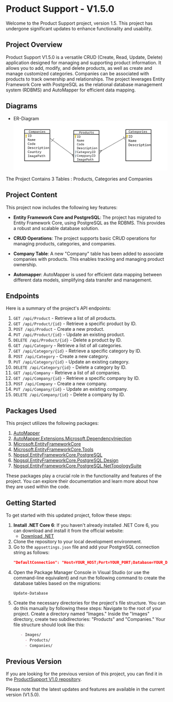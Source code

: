 # Product Support - V1.5.0

Welcome to the Product Support project, version 1.5. This project has undergone significant updates to enhance functionality and usability.

## Project Overview

Product Support V1.5.0 is a versatile CRUD (Create, Read, Update, Delete) application designed for managing and supporting product information. It allows you to add, modify, and delete products, as well as create and manage customized categories. Companies can be associated with products to track ownership and relationships. The project leverages Entity Framework Core with PostgreSQL as the relational database management system (RDBMS) and AutoMapper for efficient data mapping.

## Diagrams
- ER-Diagram
![ERD](https://github.com/kamikazeayoup/ProductSupport.API/blob/master/ERD.png)

The Project Contains 3 Tables : Products, Categories and Companies
## Project Content

This project now includes the following key features:

- **Entity Framework Core and PostgreSQL**: The project has migrated to Entity Framework Core, using PostgreSQL as the RDBMS. This provides a robust and scalable database solution.

- **CRUD Operations**: The project supports basic CRUD operations for managing products, categories, and companies.

- **Company Table**: A new "Company" table has been added to associate companies with products. This enables tracking and managing product ownership.

- **Automapper**: AutoMapper is used for efficient data mapping between different data models, simplifying data transfer and management.

## Endpoints

Here is a summary of the project's API endpoints:

1. `GET /api/Product` - Retrieve a list of all products.
2. `GET /api/Product/{id}` - Retrieve a specific product by ID.
3. `POST /api/Product` - Create a new product.
4. `PUT /api/Product/{id}` - Update an existing product.
5. `DELETE /api/Product/{id}` - Delete a product by ID.
6. `GET /api/Category` - Retrieve a list of all categories.
7. `GET /api/Category/{id}` - Retrieve a specific category by ID.
8. `POST /api/Category` - Create a new category.
9. `PUT /api/Category/{id}` - Update an existing category.
10. `DELETE /api/Category/{id}` - Delete a category by ID.
11. `GET /api/Company` - Retrieve a list of all companies.
12. `GET /api/Company/{id}` - Retrieve a specific company by ID.
13. `POST /api/Company` - Create a new company.
14. `PUT /api/Company/{id}` - Update an existing company.
15. `DELETE /api/Company/{id}` - Delete a company by ID.

## Packages Used

This project utilizes the following packages:

1. [AutoMapper](https://www.nuget.org/packages/AutoMapper)
2. [AutoMapper.Extensions.Microsoft.DependencyInjection](https://www.nuget.org/packages/AutoMapper.Extensions.Microsoft.DependencyInjection/2.0.1)
3. [Microsoft.EntityFrameworkCore](https://www.nuget.org/packages/Microsoft.EntityFrameworkCore/7.0.13)
4. [Microsoft.EntityFrameworkCore.Tools](https://www.nuget.org/packages/Microsoft.EntityFrameworkCore.Tools/7.0.13)
5. [Npgsql.EntityFrameworkCore.PostgreSQL](https://www.nuget.org/packages/Npgsql.EntityFrameworkCore.PostgreSQL/7.0.11)
6. [Npgsql.EntityFrameworkCore.PostgreSQL.Design](https://www.nuget.org/packages/Npgsql.EntityFrameworkCore.PostgreSQL.Design/1.1.0)
7. [Npgsql.EntityFrameworkCore.PostgreSQL.NetTopologySuite](https://www.nuget.org/packages/Npgsql.EntityFrameworkCore.PostgreSQL.NetTopologySuite/7.0.11)

These packages play a crucial role in the functionality and features of the project. You can explore their documentation and learn more about how they are used within the code.

## Getting Started

To get started with this updated project, follow these steps:

1. **Install .NET Core 6**: If you haven't already installed .NET Core 6, you can download and install it from the official website:
   - [Download .NET](https://dotnet.microsoft.com/download)
2. Clone the repository to your local development environment.
3. Go to the `appsettings.json` file and add your PostgreSQL connection string as follows:
   ```json
   "DefaultConnection": "Host=YOUR_HOST;Port=YOUR_PORT;Database=YOUR_DATABASE;Username=YOUR_USERNAME;Password=YOUR_PASSWORD"
4. Open the Package Manager Console in Visual Studio (or use the command-line equivalent) and run the following command to create the database tables based on the migrations:
   ```Shell
   Update-Database
5. Create the necessary directories for the project's file structure. You can do this manually by following these steps:
   Navigate to the root of your project.
   Create a directory named "Images."
   Inside the "Images" directory, create two subdirectories: "Products" and "Companies."
   Your file structure should look like this:
   ```markdown
      - Images/
        - Products/
        - Companies/


## Previous Version

If you are looking for the previous version of this project, you can find it in the [ProductSupport V1.0 repository](https://github.com/kamikazeayoup/ProductSupport.API/tree/ProductSupportV1.0).

Please note that the latest updates and features are available in the current version (V1.5.0).


